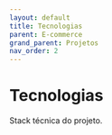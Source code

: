 ```yaml
---
layout: default
title: Tecnologias
parent: E-commerce
grand_parent: Projetos
nav_order: 2
---
```


# Tecnologias

Stack técnica do projeto.
